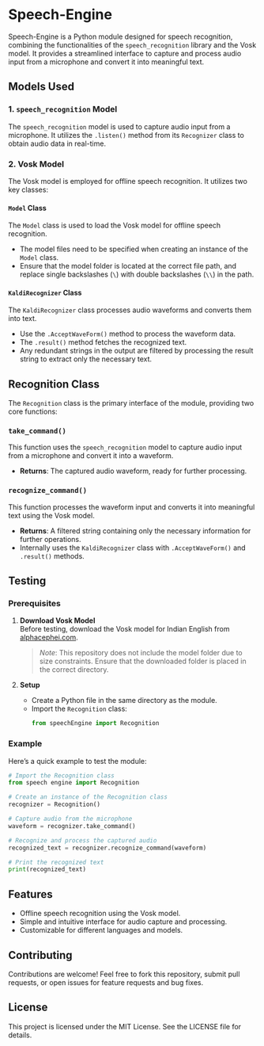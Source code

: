 # Speech-Engine  
Speech-Engine is a Python module designed for speech recognition, combining the functionalities of the `speech_recognition` library and the Vosk model. It provides a streamlined interface to capture and process audio input from a microphone and convert it into meaningful text.

## Models Used  

### 1. `speech_recognition` Model  
The `speech_recognition` model is used to capture audio input from a microphone. It utilizes the `.listen()` method from its `Recognizer` class to obtain audio data in real-time.  

### 2. Vosk Model  
The Vosk model is employed for offline speech recognition. It utilizes two key classes:  

#### **`Model` Class**  
The `Model` class is used to load the Vosk model for offline speech recognition.  
- The model files need to be specified when creating an instance of the `Model` class.  
- Ensure that the model folder is located at the correct file path, and replace single backslashes (`\`) with double backslashes (`\\`) in the path.

#### **`KaldiRecognizer` Class**  
The `KaldiRecognizer` class processes audio waveforms and converts them into text.  
- Use the `.AcceptWaveForm()` method to process the waveform data.  
- The `.result()` method fetches the recognized text.  
- Any redundant strings in the output are filtered by processing the result string to extract only the necessary text.  

## Recognition Class  
The `Recognition` class is the primary interface of the module, providing two core functions:  

### **`take_command()`**  
This function uses the `speech_recognition` model to capture audio input from a microphone and convert it into a waveform.  
- **Returns**: The captured audio waveform, ready for further processing.  

### **`recognize_command()`**  
This function processes the waveform input and converts it into meaningful text using the Vosk model.  
- **Returns**: A filtered string containing only the necessary information for further operations.  
- Internally uses the `KaldiRecognizer` class with `.AcceptWaveForm()` and `.result()` methods.  

## Testing  
### Prerequisites  
1. **Download Vosk Model**  
   Before testing, download the Vosk model for Indian English from [alphacephei.com](https://alphacephei.com/vosk/models).  
   > *Note*: This repository does not include the model folder due to size constraints. Ensure that the downloaded folder is placed in the correct directory.  

2. **Setup**  
   - Create a Python file in the same directory as the module.  
   - Import the `Recognition` class:  
     ```python  
     from speechEngine import Recognition  
     ```  

### Example  
Here’s a quick example to test the module:  
```python  
# Import the Recognition class  
from speech engine import Recognition  

# Create an instance of the Recognition class  
recognizer = Recognition()  

# Capture audio from the microphone  
waveform = recognizer.take_command()  

# Recognize and process the captured audio  
recognized_text = recognizer.recognize_command(waveform)  

# Print the recognized text  
print(recognized_text)  
```  

## Features  
- Offline speech recognition using the Vosk model.  
- Simple and intuitive interface for audio capture and processing.  
- Customizable for different languages and models.  

## Contributing  
Contributions are welcome! Feel free to fork this repository, submit pull requests, or open issues for feature requests and bug fixes.  

## License  
This project is licensed under the MIT License. See the LICENSE file for details.

